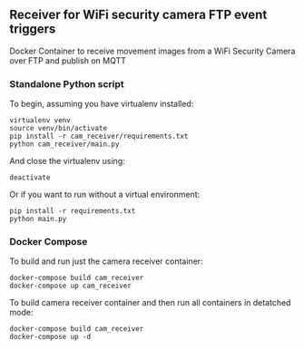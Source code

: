 
## Receiver for WiFi security camera FTP event triggers 

Docker Container to receive movement images from a WiFi Security Camera over FTP and publish on MQTT

### Standalone Python script

To begin, assuming you have virtualenv installed:
```
virtualenv venv
source venv/bin/activate
pip install -r cam_receiver/requirements.txt
python cam_receiver/main.py
```
And close the virtualenv using:
```
deactivate
```

Or if you want to run without a virtual environment:
```
pip install -r requirements.txt
python main.py
```

### Docker Compose

To build and run just the camera receiver container:
```
docker-compose build cam_receiver
docker-compose up cam_receiver
```

To build camera receiver container and then run all containers in detatched mode:
```
docker-compose build cam_receiver
docker-compose up -d
```



